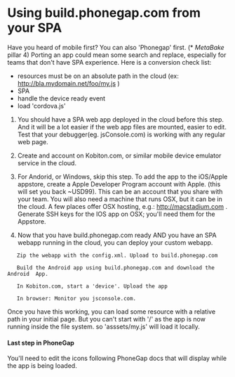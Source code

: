 
# Using build.phonegap.com from your SPA

Have you heard of mobile first? You can also 'Phonegap' first. (* _MetaBake_ pillar 4)
Porting an app could mean some search and replace, especially for teams that don't have SPA experience.
Here is a conversion check list:
- resources must be on an absolute path in the cloud (ex: http://bla.mydomain.net/foo/my.js )
- SPA
- handle the device ready event
- load 'cordova.js'

1. You should have a SPA web app deployed in the cloud before this step. And it will be a lot easier if the web app files are mounted, easier to edit. Test that your debugger(eg. jsConsole.com) is working with any regular web page.

2. Create and account on Kobiton.com, or similar mobile device emulator service in the cloud.

4. For Andorid, or Windows, skip this step. To add the app to the iOS/Apple appstore, create a Apple Developer Program account with Apple. (this will set you back ~USD99). This can be an account that you share with your team.
You will also need a machine that runs OSX, but it can be in the cloud. A few places offer OSX hosting, e.g.: http://macstadium.com .
Generate SSH keys for the IOS app on OSX; you'll need them for the Appstore.

5. Now that you have build.phonegap.com ready AND you have an SPA webapp running in the cloud, you can deploy your custom webapp.

```
   Zip the webapp with the config.xml. Upload to build.phonegap.com

   Build the Android app using build.phonegap.com and download the Android  App.

   In Kobiton.com, start a 'device'. Upload the app

   In browser: Monitor you jsconsole.com.
```

Once you have this working, you can load some resource with a relative path in your initial page.
 But you can't start with '/' as the app is now running inside the file system. so 'asssets/my.js' will load it locally.

#### Last step in PhoneGap

You'll need to edit the icons following PhoneGap docs that will display while the app is being loaded.

